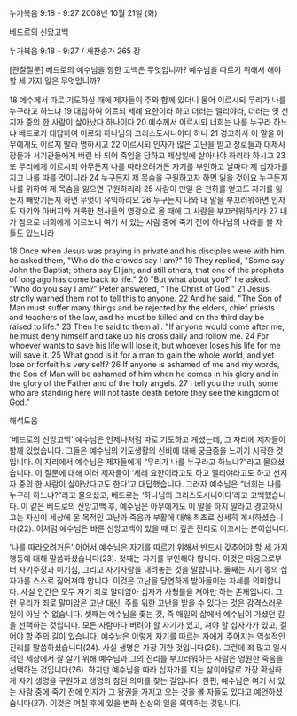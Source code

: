누가복음 9:18 - 9:27 
2008년 10월 21일 (화)

베드로의 신앙고백



누가복음 9:18 - 9:27 / 새찬송가 265 장


[관찰질문]
베드로의 예수님을 향한 고백은 무엇입니까? 
예수님을 따르기 위해서 해야 할 세 가지 일은 무엇입니까? 

18 예수께서 따로 기도하실 때에 제자들이 주와 함께 있더니 물어 이르시되 무리가 나를 누구라고 하느냐 
19 대답하여 이르되 세례 요한이라 하고 더러는 엘리야라, 더러는 옛 선지자 중의 한 사람이 살아났다 하나이다 
20 예수께서 이르시되 너희는 나를 누구라 하느냐 베드로가 대답하여 이르되 하나님의 그리스도시니이다 하니 
21 경고하사 이 말을 아무에게도 이르지 말라 명하시고 
22 이르시되 인자가 많은 고난을 받고 장로들과 대제사장들과 서기관들에게 버린 바 되어 죽임을 당하고 제삼일에 살아나야 하리라 하시고 
23 또 무리에게 이르시되 아무든지 나를 따라오려거든 자기를 부인하고 날마다 제 십자가를 지고 나를 따를 것이니라 
24 누구든지 제 목숨을 구원하고자 하면 잃을 것이요 누구든지 나를 위하여 제 목숨을 잃으면 구원하리라 
25 사람이 만일 온 천하를 얻고도 자기를 잃든지 빼앗기든지 하면 무엇이 유익하리요 
26 누구든지 나와 내 말을 부끄러워하면 인자도 자기와 아버지와 거룩한 천사들의 영광으로 올 때에 그 사람을 부끄러워하리라 
27 내가 참으로 너희에게 이르노니 여기 서 있는 사람 중에 죽기 전에 하나님의 나라를 볼 자들도 있느니라 

18 Once when Jesus was praying in private and his disciples were with him, he asked them, "Who do the crowds say I am?" 
19 They replied, "Some say John the Baptist; others say Elijah; and still others, that one of the prophets of long ago has come back to life." 
20 "But what about you?" he asked. "Who do you say I am?" Peter answered, "The Christ of God." 
21 Jesus strictly warned them not to tell this to anyone. 
22 And he said, "The Son of Man must suffer many things and be rejected by the elders, chief priests and teachers of the law, and he must be killed and on the third day be raised to life." 
23 Then he said to them all: "If anyone would come after me, he must deny himself and take up his cross daily and follow me. 
24 For whoever wants to save his life will lose it, but whoever loses his life for me will save it. 
25 What good is it for a man to gain the whole world, and yet lose or forfeit his very self? 
26 If anyone is ashamed of me and my words, the Son of Man will be ashamed of him when he comes in his glory and in the glory of the Father and of the holy angels. 
27 I tell you the truth, some who are standing here will not taste death before they see the kingdom of God."

해석도움





'베드로의 신앙고백'
 예수님은 언제나처럼 따로 기도하고 계셨는데, 그 자리에 제자들이 함께 있었습니다. 그들은 예수님의 기도생활의 신비에 대해 궁금증을 느끼기 시작한 것입니다. 이 자리에서 예수님은 제자들에게 “무리가 나를 누구라고 하느냐?”라고 물으셨습니다. 이 질문에 대해 여러 제자들이 ‘세례 요한이라고도 하고 엘리야라고도 하고 선지자 중의 한 사람이 살아났다고도 한다’고 대답했습니다. 그러자 예수님은 “너희는 나를 누구라 하느냐?”라고 물으셨고, 베드로는 ‘하나님의 그리스도시니이다’라고 고백했습니다. 이 같은 베드로의 신앙고백 후, 예수님은 아무에게도 이 말을 하지 말라고 경고하시고는 자신이 세상에 온 목적인 고난과 죽음과 부활에 대해 최초로 상세히 계시하셨습니다(22). 이처럼 예수님은 바른 신앙고백이 있을 때 더 깊은 진리로 이끄시는 분이십니다.     

'나를 따라오려거든'
 이어서 예수님은 자기를 따르기 위해서 반드시 갖추어야 할 세 가지 행동에 대해 말씀하셨습니다(23). 첫째는 자기를 부인해야 합니다. 이것은 마음으로부터 자기주장과 이기심, 그리고 자기자랑을 내려놓는 것을 말합니다. 둘째는 자기 몫의 십자가를 스스로 짊어져야 합니다. 이것은 고난을 당연하게 받아들이는 자세를 의미합니다. 사실 인간은 모두 자기 죄로 말미암아 십자가 사형틀을 져야만 하는 존재입니다. 그런 우리가 죄로 말미암은 고난 대신, 주를 위한 고난을 받을 수 있다는 것은 감격스러운 일이 아닐 수 없습니다. 셋째는 예수님을 좇는 것, 즉 매일의 삶에서 예수님이 가셨던 길을 선택하는 것입니다. 모든 사람마다 버려야 할 자기가 있고, 져야 할 십자가가 있고, 걸어야 할 주의 길이 있습니다. 예수님은 이렇게 자기를 따르는 자에게 주어지는 역설적인 진리를 말씀하셨습니다(24). 사실 생명은 가장 귀한 것입니다(25). 그런데 죄 많고 일시적인 세상에서 잘 살기 위해 예수님과 그의 진리를 부끄러워하는 사람은 영원한 죽음을 선택하는 것입니다(26). 하지만 예수님을 따라 십자가를 지는 삶이야말로 가장 확실하게 자기 생명을 구원하고 생명의 참된 의미를 찾는 길입니다. 한편, 예수님은 여기 서 있는 사람 중에 죽기 전에 인자가 그 왕권을 가지고 오는 것을 볼 자들도 있다고 예언하셨습니다(27). 이것은 며칠 후에 있을 변화 산상의 일을 의미하는 것입니다.